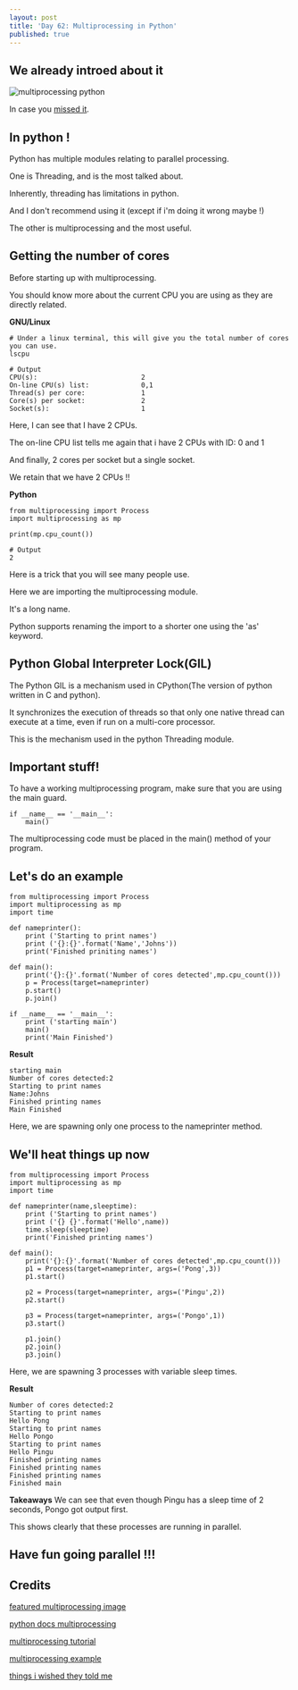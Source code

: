 ```yaml
---
layout: post
title: 'Day 62: Multiprocessing in Python'
published: true
---
```

## We already introed about it

![multiprocessing python](https://github.com/codarrenvelvindron/codarrenvelvindron.github.io/raw/master/images/multi-core-cpu.shutterstock_251423881.webp)

In case you [missed it](https://blog.codarren.com/Day61-Multiprocessing_in_Programming/).

## In python !
Python has multiple modules relating to parallel processing.

One is Threading, and is the most talked about.

Inherently, threading has limitations in python.

And I don't recommend using it (except if i'm doing it wrong maybe !)


The other is multiprocessing and the most useful.

## Getting the number of cores
Before starting up with multiprocessing.

You should know more about the current CPU you are using as they are directly related.

**GNU/Linux**
```
# Under a linux terminal, this will give you the total number of cores you can use.
lscpu

# Output
CPU(s):                          2
On-line CPU(s) list:             0,1
Thread(s) per core:              1
Core(s) per socket:              2
Socket(s):                       1
```
Here, I can see that I have 2 CPUs.

The on-line CPU list tells me again that i have 2 CPUs with ID: 0 and 1

And finally, 2 cores per socket but a single socket.

We retain that we have 2 CPUs !!

**Python**
```
from multiprocessing import Process
import multiprocessing as mp

print(mp.cpu_count())

# Output
2
```
Here is a trick that you will see many people use.

Here we are importing the multiprocessing module.

It's a long name.

Python supports renaming the import to a shorter one using the 'as' keyword.

## Python Global Interpreter Lock(GIL)
The Python GIL is a mechanism used in CPython(The version of python written in C and python).

It synchronizes the execution of threads so that only one native thread can execute at a time, even if run on a multi-core processor.

This is the mechanism used in the python Threading module.

## Important stuff!
To have a working multiprocessing program, make sure that you are using the main guard.

```
if __name__ == '__main__':
    main()
```
The multiprocessing code must be placed in the main() method of your program.

## Let's do an example
```
from multiprocessing import Process
import multiprocessing as mp
import time

def nameprinter():
    print ('Starting to print names')
    print ('{}:{}'.format('Name','Johns'))
    print('Finished priniting names')

def main():
    print('{}:{}'.format('Number of cores detected',mp.cpu_count()))
    p = Process(target=nameprinter)
    p.start()
    p.join()

if __name__ == '__main__':
    print ('starting main')
    main()
    print('Main Finished')
```

**Result**
```
starting main
Number of cores detected:2
Starting to print names
Name:Johns
Finished printing names
Main Finished
```
Here, we are spawning only one process to the nameprinter method.

## We'll heat things up now
```
from multiprocessing import Process
import multiprocessing as mp
import time

def nameprinter(name,sleeptime):
    print ('Starting to print names')
    print ('{} {}'.format('Hello',name))
    time.sleep(sleeptime)
    print('Finished printing names')

def main():
    print('{}:{}'.format('Number of cores detected',mp.cpu_count()))
    p1 = Process(target=nameprinter, args=('Pong',3))
    p1.start()

    p2 = Process(target=nameprinter, args=('Pingu',2))
    p2.start()

    p3 = Process(target=nameprinter, args=('Pongo',1))
    p3.start()

    p1.join()
    p2.join()
    p3.join()
```

Here, we are spawning 3 processes with variable sleep times.

**Result**
```
Number of cores detected:2
Starting to print names
Hello Pong
Starting to print names
Hello Pongo
Starting to print names
Hello Pingu
Finished printing names
Finished printing names
Finished printing names
Finished main
```

**Takeaways**
We can see that even though Pingu has a sleep time of 2 seconds, Pongo got output first.

This shows clearly that these processes are running in parallel.

## Have fun going parallel !!!

## Credits
[featured multiprocessing image](https://venturebeat.com/wp-content/uploads/2016/02/multi-core-cpu.shutterstock_251423881.jpg?w=1000&strip=all)

[python docs multiprocessing](https://docs.python.org/3/library/multiprocessing.html)

[multiprocessing tutorial](https://zetcode.com/python/multiprocessing/)

[multiprocessing example](https://www.journaldev.com/15631/python-multiprocessing-example)

[things i wished they told me](https://www.cloudcity.io/blog/2019/02/27/things-i-wish-they-told-me-about-multiprocessing-in-python/)



